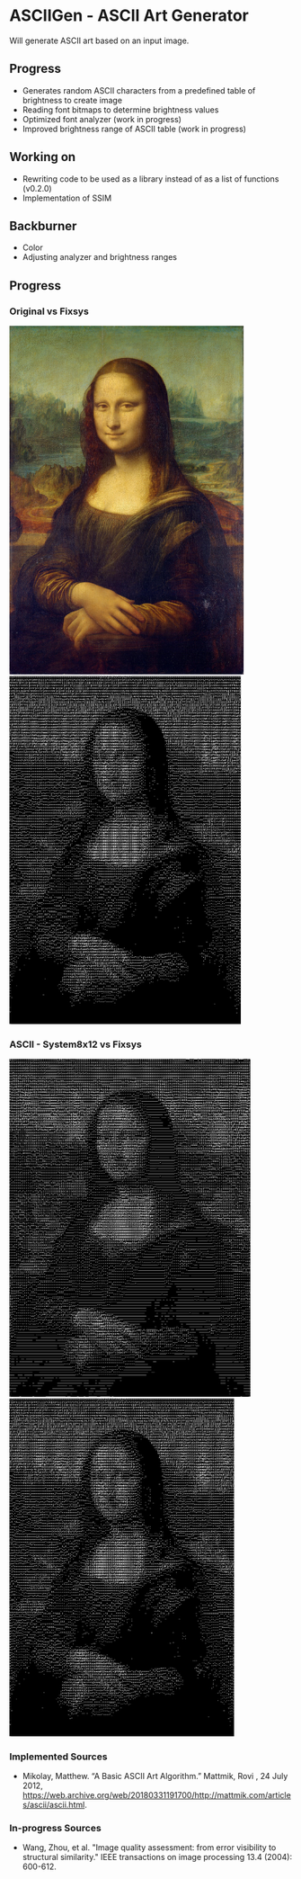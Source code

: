 # ASCIIGen - ASCII Art Generator
Will generate ASCII art based on an input image.

## Progress
* Generates random ASCII characters from a predefined table of brightness to create image
* Reading font bitmaps to determine brightness values
* Optimized font analyzer (work in progress)
* Improved brightness range of ASCII table (work in progress)

## Working on
* Rewriting code to be used as a library instead of as a list of functions (v0.2.0)
* Implementation of SSIM

## Backburner
* Color
* Adjusting analyzer and brightness ranges

## Progress
### Original vs Fixsys
<img src="https://raw.githubusercontent.com/392781/asciigen/master/imgs/mona1.png" width="417"/> <img src="https://raw.githubusercontent.com/392781/asciigen/master/imgs/ASCIImona_FSEX.jpg" width="412"/>

### ASCII - System8x12 vs Fixsys
<img src="https://raw.githubusercontent.com/392781/asciigen/master/imgs/ASCIImona1.jpg" width="429"/> <img src="https://raw.githubusercontent.com/392781/asciigen/master/imgs/ASCIImona_FSEX.jpg" width="400"/>

### Implemented Sources
* Mikolay, Matthew. “A Basic ASCII Art Algorithm.” Mattmik, Rovi , 24 July 2012, https://web.archive.org/web/20180331191700/http://mattmik.com/articles/ascii/ascii.html.

### In-progress Sources
* Wang, Zhou, et al. "Image quality assessment: from error visibility to structural similarity." IEEE transactions on image processing 13.4 (2004): 600-612.

